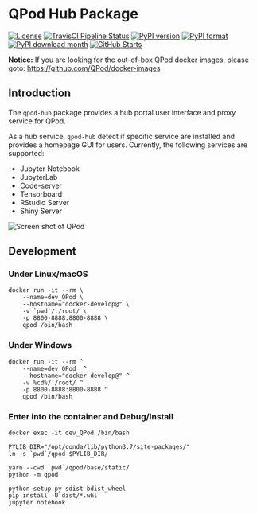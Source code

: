 # QPod Hub Package

[![License](https://img.shields.io/badge/License-BSD%203--Clause-green.svg)](https://opensource.org/licenses/BSD-3-Clause)
[![TravisCI Pipeline Status](https://img.shields.io/travis/com/QPod/qpod-hub.svg)](https://travis-ci.com/QPod/qpod-hub)
[![PyPI version](https://img.shields.io/pypi/v/qpod-hub.svg)](https://pypi.org/project/qpod-hub/#history)
[![PyPI format](https://img.shields.io/pypi/format/qpod-hub.svg)](https://pypi.org/project/qpod-hub/#files)
[![PyPI download month](https://img.shields.io/pypi/dm/qpod-hub.svg)](https://pypi.org/project/qpod-hub/)
[![GitHub Starts](https://img.shields.io/github/stars/QPod/qpod-hub.svg?label=Stars&style=social)](https://github.com/QPod/qpod-hub/stargazers)

**Notice:** If you are looking for the out-of-box QPod docker images, please goto: https://github.com/QPod/docker-images

## Introduction

The `qpod-hub` package provides a hub portal user interface and proxy service for QPod.

As a hub service, `qpod-hub` detect if specific service are installed and provides a homepage GUI for users.
Currently, the following services are supported: 
 - Jupyter Notebook
 - JupyterLab
 - Code-server
 - Tensorboard
 - RStudio Server
 - Shiny Server

![Screen shot of QPod](https://i.imgur.com/zEaSliT.jpg "Screen shot of QPod")

## Development

### Under Linux/macOS
```
docker run -it --rm \
    --name=dev_QPod \
    --hostname="docker-develop@" \
    -v `pwd`/:/root/ \
    -p 8800-8888:8800-8888 \
    qpod /bin/bash
```

### Under Windows
```
docker run -it --rm ^
    --name=dev_QPod  ^
    --hostname="docker-develop@" ^
    -v %cd%/:/root/ ^
    -p 8800-8888:8800-8888 ^
    qpod /bin/bash
```

### Enter into the container and Debug/Install
```
docker exec -it dev_QPod /bin/bash

PYLIB_DIR="/opt/conda/lib/python3.7/site-packages/"
ln -s `pwd`/qpod $PYLIB_DIR/

yarn --cwd `pwd`/qpod/base/static/
python -m qpod

python setup.py sdist bdist_wheel
pip install -U dist/*.whl
jupyter notebook
```
